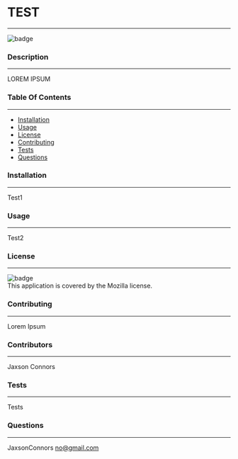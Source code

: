 # **TEST**
  ___
  ![badge](https://img.shields.io/badge/license-Mozilla-brightgreen)<br />

  ### **Description**
  ___
  LOREM IPSUM


  ### **Table Of Contents**
  ___
  * [Installation](#Installation)
  * [Usage](#Usage)
  * [License](#License)
  * [Contributing](#Contributing)
  * [Tests](#Tests)
  * [Questions](#Questions)


  ### **Installation**
  ___
  Test1


  ### **Usage**
  ___
  Test2


  ### **License**
  ___
  ![badge](https://img.shields.io/badge/license-Mozilla-brightgreen)
  <br />
  This application is covered by the Mozilla license. 


  ### **Contributing**
  ___
  Lorem Ipsum


  ### **Contributors**
  ___
  Jaxson Connors


  ### **Tests**
  ___
  Tests


  ### **Questions**
  ___
  JaxsonConnors
  no@gmail.com
